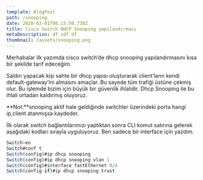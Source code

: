 ```yaml
---
template: BlogPost
path: /snooping
date: 2020-02-01T06:15:50.738Z
title: Cisco Switch DHCP Snooping yapılandırması
metaDescription: df sdf df
thumbnail: /assets/snooping.png
---
```

<!--StartFragment-->

Merhabalar ilk yazımda cisco switch’de dhcp snooping yapılandırmasını kısa bir şekilde tarif edeceğim.

Saldırı yapacak kişi sahte bir dhcp yapısı oluşturarak client’ların kendi default-gateway’ini almasını amaçlar. Bu sayede tüm trafiği üstüne çekmiş olur. Bu işlemde bizim için büyük bir güvenlik ihlalidir. Dhcp Snooping ile bu ihlali ortadan kaldırmış oluyoruz.

**Not:**snooping aktif hale geldiğinde switchler üzerindeki porta hangi ip,client atanmışsa kaydeder.

İlk olarak switch bağlantılarımızı yaptıktan sonra CLI komut satırına gelerek aşağıdaki kodları sırayla uyguluyoruz. Ben sadece bir interface için yazdım.

<!--EndFragment-->

```javascript
Switch>en
Switch#conf t
Switch(config)#ip dhcp snooping
Switch(config)#ip dhcp snooping vlan 1
Switch(config)#interface fastEthernet 0/4
Switch(config-if)#ip dhcp snooping trust
```
